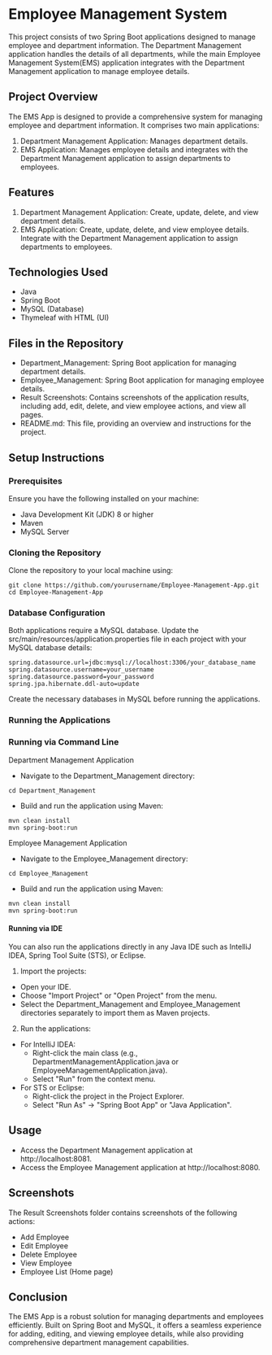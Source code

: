 # Employee Management System

This project consists of two Spring Boot applications designed to manage employee and department information. The Department Management application handles the details of all departments, while the main Employee Management System(EMS) application integrates with the Department Management application to manage employee details.


## Project Overview
The EMS App is designed to provide a comprehensive system for managing employee and department information. It comprises two main applications:

1. Department Management Application: Manages department details.
2. EMS Application: Manages employee details and integrates with the Department Management application to assign departments to employees.

## Features
1. Department Management Application:
Create, update, delete, and view department details.
2. EMS Application:
Create, update, delete, and view employee details.
Integrate with the Department Management application to assign departments to employees.

## Technologies Used
- Java
- Spring Boot
- MySQL (Database)
- Thymeleaf with HTML (UI)

## Files in the Repository
- Department_Management: Spring Boot application for managing department details.
- Employee_Management: Spring Boot application for managing employee details.
- Result Screenshots: Contains screenshots of the application results, including add, edit, delete, and view employee actions, and view all pages.
- README.md: This file, providing an overview and instructions for the project.

## Setup Instructions
### Prerequisites
Ensure you have the following installed on your machine:

- Java Development Kit (JDK) 8 or higher
- Maven
- MySQL Server
### Cloning the Repository
Clone the repository to your local machine using:
```
git clone https://github.com/yourusername/Employee-Management-App.git
cd Employee-Management-App
```
### Database Configuration
Both applications require a MySQL database. Update the src/main/resources/application.properties file in each project with your MySQL database details:
```
spring.datasource.url=jdbc:mysql://localhost:3306/your_database_name
spring.datasource.username=your_username
spring.datasource.password=your_password
spring.jpa.hibernate.ddl-auto=update
```
Create the necessary databases in MySQL before running the applications.
### Running the Applications
### Running via Command Line
Department Management Application
- Navigate to the Department_Management directory:
```
cd Department_Management
```
- Build and run the application using Maven:
```
mvn clean install
mvn spring-boot:run
```
Employee Management Application
- Navigate to the Employee_Management directory:
```
cd Employee_Management
```
- Build and run the application using Maven:
```
mvn clean install
mvn spring-boot:run
```
#### Running via IDE
You can also run the applications directly in any Java IDE such as IntelliJ IDEA, Spring Tool Suite (STS), or Eclipse.

1. Import the projects:

- Open your IDE.
- Choose "Import Project" or "Open Project" from the menu.
- Select the Department_Management and Employee_Management directories separately to import them as Maven projects.
2. Run the applications:
- For IntelliJ IDEA:
  - Right-click the main class (e.g., DepartmentManagementApplication.java or EmployeeManagementApplication.java).
  - Select "Run" from the context menu.
- For STS or Eclipse:
  - Right-click the project in the Project Explorer.
  - Select "Run As" -> "Spring Boot App" or "Java Application".

## Usage
- Access the Department Management application at http://localhost:8081.
- Access the Employee Management application at http://localhost:8080.

## Screenshots
The Result Screenshots folder contains screenshots of the following actions:

- Add Employee
- Edit Employee
- Delete Employee
- View Employee
- Employee List (Home page)

## Conclusion
The EMS App is a robust solution for managing departments and employees efficiently. Built on Spring Boot and MySQL, it offers a seamless experience for adding, editing, and viewing employee details, while also providing comprehensive department management capabilities.


